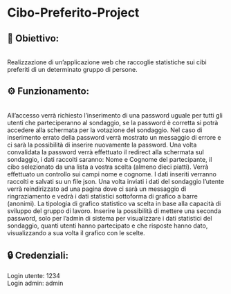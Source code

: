 # Cibo-Preferito-Project

<h2>🎯 Obiettivo: </h2> <br>
Realizzazione di un’applicazione web che raccoglie statistiche sui cibi preferiti di un determinato gruppo di persone.

<h2>⚙️ Funzionamento: </h2> <br>
All’accesso verrà richiesto l’inserimento di una password uguale per tutti gli utenti che parteciperanno al sondaggio, se la password è corretta si potrà accedere alla schermata per la votazione del sondaggio. Nel caso di inserimento errato della password verrà mostrato un messaggio di errore e ci sarà la possibilità di inserire nuovamente la password. Una volta convalidata la password verrà effettuato il redirect alla schermata sul sondaggio, i dati raccolti saranno: Nome e Cognome del partecipante, il cibo selezionato da una lista a vostra scelta (almeno dieci piatti). Verrà effettuato un controllo sui campi nome e cognome. I dati inseriti verranno raccolti e salvati su un file json. Una volta inviati i dati del sondaggio l’utente verrà reindirizzato ad una pagina dove ci sarà un messaggio di ringraziamento e vedrà i dati statistici sottoforma di grafico a barre (anonimi). La tipologia di grafico statistico va scelta in base alla capacità di sviluppo del gruppo di lavoro. Inserire la possibilità di mettere una seconda password, solo per l’admin di sistema per visualizzare i dati statistici del sondaggio, quanti utenti hanno partecipato e che risposte hanno dato, visualizzando a sua volta il grafico con le scelte.

<br>
<h2>🔒 Credenziali: </h2> 
Login utente: 1234 <br>
Login admin: admin
